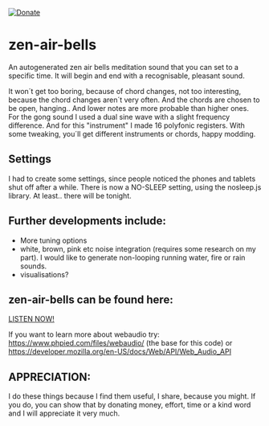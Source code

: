 [![Donate](https://img.shields.io/badge/Donate-PayPal-green.svg)](https://www.paypal.com/donate/?hosted_button_id=VLZXJ73VZ6PY4)

# zen-air-bells
An autogenerated zen air bells meditation sound that you can set to a specific time.
It will begin and end with a recognisable, pleasant sound.

It won´t get too boring, because of chord changes, not too interesting, because the chord changes aren´t very often.
And the chords are chosen to be open, hanging.. And lower notes are more probable than higher ones.
For the gong sound I used a dual sine wave with a slight frequency difference.
And for this "instrument" I made 16 polyfonic registers.
With some tweaking, you´ll get different instruments or chords, happy modding.

## Settings
I had to create some settings, since people noticed the phones and tablets shut off after a while.
There is now a NO-SLEEP setting, using the nosleep.js library.
At least.. there will be tonight.

## Further developments include:
 - More tuning options
 - white, brown, pink etc noise integration (requires some research on my part). I would like to generate non-looping running water, fire or rain sounds.
 - visualisations?

## zen-air-bells can be found here:
[LISTEN NOW!](https://hjalmarsnoep.github.io/zen-air-bells/)

If you want to learn more about webaudio try:
https://www.phpied.com/files/webaudio/ (the base for this code)
or
https://developer.mozilla.org/en-US/docs/Web/API/Web_Audio_API

## APPRECIATION:
I do these things because I find them useful, I share, because you might.
If you do, you can show that by donating money, effort, time or a kind word and I will appreciate it very much.
